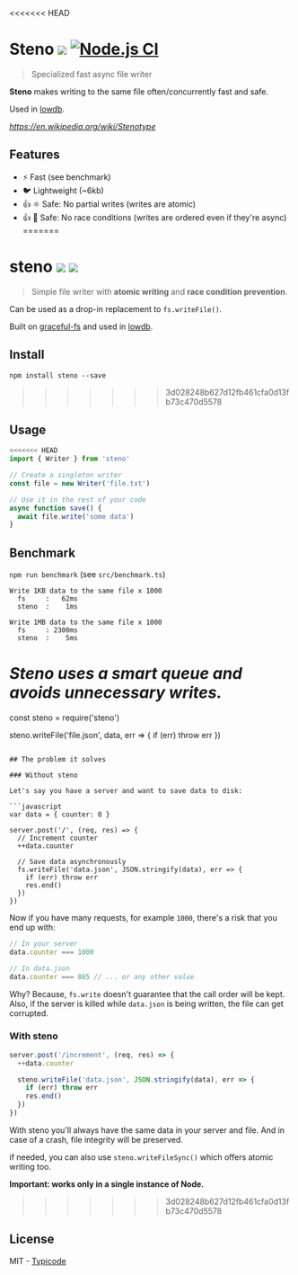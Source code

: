 <<<<<<< HEAD
# Steno [![](http://img.shields.io/npm/dm/steno.svg?style=flat)](https://www.npmjs.org/package/steno) [![Node.js CI](https://github.com/typicode/steno/actions/workflows/node.js.yml/badge.svg)](https://github.com/typicode/steno/actions/workflows/node.js.yml)

> Specialized fast async file writer

**Steno** makes writing to the same file often/concurrently fast and safe.

Used in [lowdb](https://github.com/typicode/lowdb).

_https://en.wikipedia.org/wiki/Stenotype_

## Features

- ⚡ Fast (see benchmark)
- 🐦 Lightweight (~6kb)
- 👍 ⚛️ Safe: No partial writes (writes are atomic)
- 👍 🏁 Safe: No race conditions (writes are ordered even if they're async)
=======
# steno [![](http://img.shields.io/npm/dm/steno.svg?style=flat)](https://www.npmjs.org/package/steno)  [![](https://travis-ci.org/typicode/steno.svg?branch=master)](https://travis-ci.org/typicode/steno)

> Simple file writer with __atomic writing__ and __race condition prevention__.

Can be used as a drop-in replacement to `fs.writeFile()`.

Built on [graceful-fs](https://github.com/isaacs/node-graceful-fs) and used in [lowdb](https://github.com/typicode/lowdb).

## Install

```
npm install steno --save
```
>>>>>>> 3d028248b627d12fb461cfa0d13fb73c470d5578

## Usage

```javascript
<<<<<<< HEAD
import { Writer } from 'steno'

// Create a singleton writer
const file = new Writer('file.txt')

// Use it in the rest of your code
async function save() {
  await file.write('some data')
}
```

## Benchmark

`npm run benchmark` (see `src/benchmark.ts`)

```
Write 1KB data to the same file x 1000
  fs     :   62ms
  steno  :    1ms

Write 1MB data to the same file x 1000
  fs     : 2300ms
  steno  :    5ms
```

_Steno uses a smart queue and avoids unnecessary writes._
=======
const steno = require('steno')

steno.writeFile('file.json', data, err => {
  if (err) throw err
})
```

## The problem it solves

### Without steno

Let's say you have a server and want to save data to disk:

```javascript
var data = { counter: 0 }

server.post('/', (req, res) => {
  // Increment counter
  ++data.counter

  // Save data asynchronously
  fs.writeFile('data.json', JSON.stringify(data), err => {
    if (err) throw err
    res.end()
  })
})
```

Now if you have many requests, for example `1000`, there's a risk that you end up with:

```javascript
// In your server
data.counter === 1000

// In data.json
data.counter === 865 // ... or any other value
```

Why? Because, `fs.write` doesn't guarantee that the call order will be kept. Also, if the server is killed while `data.json` is being written, the file can get corrupted.

### With steno

```javascript
server.post('/increment', (req, res) => {
  ++data.counter

  steno.writeFile('data.json', JSON.stringify(data), err => {
    if (err) throw err
    res.end()
  })
})
```

With steno you'll always have the same data in your server and file. And in case of a crash, file integrity will be preserved.

if needed, you can also use `steno.writeFileSync()` which offers atomic writing too.

__Important: works only in a single instance of Node.__
>>>>>>> 3d028248b627d12fb461cfa0d13fb73c470d5578

## License

MIT - [Typicode](https://github.com/typicode)
